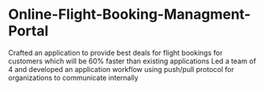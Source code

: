 # Online-Flight-Booking-Managment-Portal
Crafted an application to provide best deals for flight bookings for customers which will be 60% faster than existing applications
Led a team of 4 and developed an application workflow using push/pull protocol for organizations to communicate internally 
